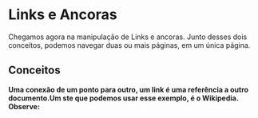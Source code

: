 # Links e Ancoras
Chegamos agora na manipulação de Links e ancoras. Junto desses dois conceitos, podemos navegar duas ou mais páginas, em um única página.
## Conceitos 
__Uma conexão de um ponto para outro, um link é uma referência a outro documento.Um ste que podemos usar esse exemplo, é o Wikipedia. Observe:__
![]()